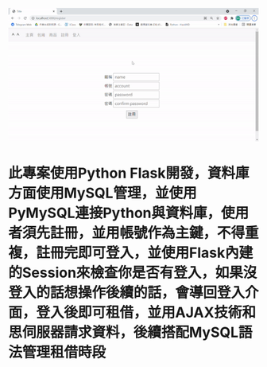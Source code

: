 ![image](https://github.com/sam0629/rent-system/blob/main/ezgif.com-gif-maker%20(1).gif)

# 此專案使用Python Flask開發，資料庫方面使用MySQL管理，並使用PyMySQL連接Python與資料庫，使用者須先註冊，並用帳號作為主鍵，不得重複，註冊完即可登入，並使用Flask內建的Session來檢查你是否有登入，如果沒登入的話想操作後續的話，會導回登入介面，登入後即可租借，並用AJAX技術和思伺服器請求資料，後續搭配MySQL語法管理租借時段

